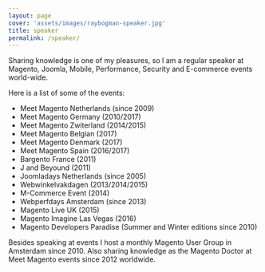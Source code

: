 ```yaml
---
layout: page
cover: 'assets/images/raybogman-speaker.jpg'
title: speaker
permalink: /speaker/
---
```


<p>Sharing knowledge is one of my pleasures, so I am a regular speaker at Magento, Joomla, Mobile, Performance, Security and E-commerce events world-wide.</p>
<p>Here is a list of some of the events:</p>

<ul>
  <li>Meet Magento Netherlands (since 2009)</li>
  <li>Meet Magento Germany (2010/2017)</li>
  <li>Meet Magento Zwiterland (2014/2015)</li>
  <li>Meet Magento Belgian (2017)</li>
  <li>Meet Magento Denmark (2017)</li>
  <li>Meet Magento Spain (2016/2017)</li>
  <li>Bargento France (2011)</li>
  <li>J and Beyound (2011)</li>
  <li>Joomladays Netherlands (since 2005)</li>
  <li>Webwinkelvakdagen (2013/2014/2015)</li>
  <li>M-Commerce Event (2014)</li>
  <li>Webperfdays Amsterdam (since 2013)</li>
  <li>Magento Live UK (2015)</li>
  <li>Magento Imagine Las Vegas (2016)</li>
  <li>Magento Developers Paradise (Summer and Winter editions since 2010)</li>
</ul>

<p>Besides speaking at events I host a monthly Magento User Group in Amsterdam since 2010. Also sharing knowledge as the Magento Doctor at Meet Magento events since 2012 worldwide.</p>
